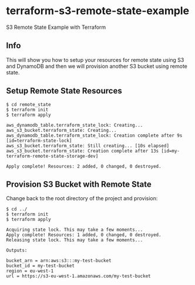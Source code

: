 # terraform-s3-remote-state-example
S3 Remote State Example with Terraform

## Info

This will show you how to setup your resources for remote state using S3 and DynamoDB and then we will provision another S3 bucket using remote state.

## Setup Remote State Resources

```
$ cd remote_state
$ terraform init
$ terraform apply

aws_dynamodb_table.terraform_state_lock: Creating...
aws_s3_bucket.terraform_state: Creating...
aws_dynamodb_table.terraform_state_lock: Creation complete after 9s [id=terraform-state-lock]
aws_s3_bucket.terraform_state: Still creating... [10s elapsed]
aws_s3_bucket.terraform_state: Creation complete after 13s [id=my-terraform-remote-state-storage-dev]

Apply complete! Resources: 2 added, 0 changed, 0 destroyed.
```

## Provision S3 Bucket with Remote State

Change back to the root directory of the project and provision:

```
$ cd ../
$ terraform init
$ terraform apply

Acquiring state lock. This may take a few moments...
Apply complete! Resources: 1 added, 0 changed, 0 destroyed.
Releasing state lock. This may take a few moments...

Outputs:

bucket_arn = arn:aws:s3:::my-test-bucket
bucket_id = my-test-bucket
region = eu-west-1
url = https://s3-eu-west-1.amazonaws.com/my-test-bucket
```
